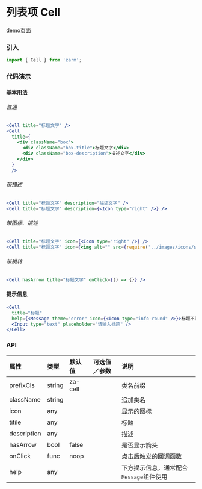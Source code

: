 # 列表项 Cell

[demo页面](https://zhongantecheng.github.io/zarm/#/cell)

### 引入

```js
import { Cell } from 'zarm';
```

### 代码演示

#### 基本用法

###### 普通
```jsx
<Cell title="标题文字" />
<Cell
  title={
    <div className="box">
      <div className="box-title">标题文字</div>
      <div className="box-description">描述文字</div>
    </div>
  }
  />
```

###### 带描述
```jsx
<Cell title="标题文字" description="描述文字" />
<Cell title="标题文字" description={<Icon type="right" />} />
```

###### 带图标、描述
```jsx
<Cell title="标题文字" icon={<Icon type="right" />} />
<Cell title="标题文字" icon={<img alt="" src={require('../images/icons/state.png')} />} />
```

###### 带跳转
```jsx
<Cell hasArrow title="标题文字" onClick={() => {}} />
```

#### 提示信息
```jsx
<Cell
  title="标题"
  help={<Message theme="error" icon={<Icon type="info-round" />}>标题不能为空</Message>}>
  <Input type="text" placeholder="请输入标题" />
</Cell>
```


### API

| 属性 | 类型 | 默认值 | 可选值／参数 | 说明 |
| :--- | :--- | :--- | :--- | :--- |
| prefixCls | string | za-cell | | 类名前缀 |
| className | string | | | 追加类名 |
| icon | any | | | 显示的图标 |
| titile | any | | | 标题 |
| description | any | | | 描述 |
| hasArrow | bool | false | | 是否显示箭头 |
| onClick | func | noop | | 点击后触发的回调函数 |
| help | any | | | 下方提示信息，通常配合`Message`组件使用 |






